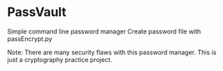 # PassVault
Simple command line password manager
Create password file with passEncrypt.py

Note: There are many security flaws with this password manager. This is just a cryptography practice project.